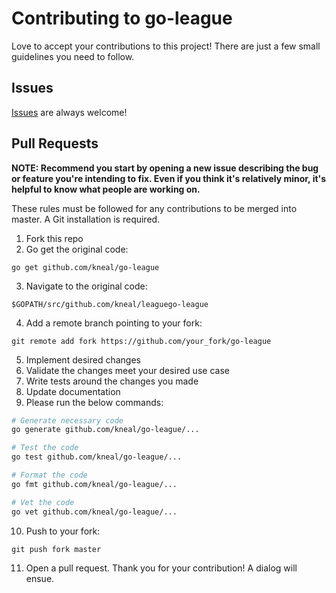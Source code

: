 # Contributing to go-league

Love to accept your contributions to this project! There are just a few small guidelines you need to follow.

## Issues

[Issues](issues/new/) are always welcome!

## Pull Requests

**NOTE: Recommend you start by opening a new issue describing the bug or feature you're intending to fix. Even if you think it's relatively minor, it's helpful to know what people are working on.**

These rules must be followed for any contributions to be merged into master. A Git installation is required.

1. Fork this repo
2. Go get the original code:

  `go get github.com/kneal/go-league`

3. Navigate to the original code:

  `$GOPATH/src/github.com/kneal/leaguego-league`

4. Add a remote branch pointing to your fork:

  `git remote add fork https://github.com/your_fork/go-league`

5. Implement desired changes
6. Validate the changes meet your desired use case
7. Write tests around the changes you made
8. Update documentation
9. Please run the below commands:

```sh
# Generate necessary code
go generate github.com/kneal/go-league/...

# Test the code
go test github.com/kneal/go-league/...

# Format the code
go fmt github.com/kneal/go-league/...

# Vet the code
go vet github.com/kneal/go-league/...
```

10. Push to your fork:

  `git push fork master`

11. Open a pull request. Thank you for your contribution! A dialog will ensue.